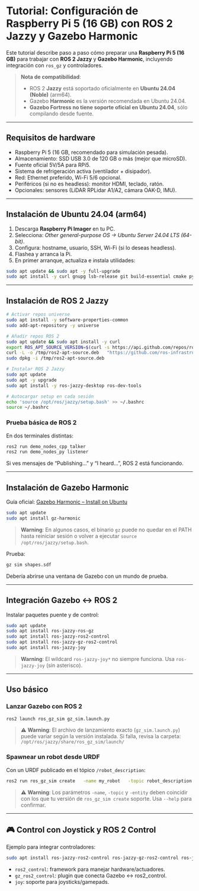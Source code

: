 # Tutorial: Configuración de Raspberry Pi 5 (16 GB) con ROS 2 Jazzy y Gazebo Harmonic

Este tutorial describe paso a paso cómo preparar una **Raspberry Pi 5 (16 GB)** para trabajar con **ROS 2 Jazzy** y **Gazebo Harmonic**, incluyendo integración con `ros_gz` y controladores.

>  **Nota de compatibilidad**:  
> - ROS 2 **Jazzy** está soportado oficialmente en **Ubuntu 24.04 (Noble)** (arm64).  
> - Gazebo **Harmonic** es la versión recomendada en Ubuntu 24.04.  
> - **Gazebo Fortress no tiene soporte oficial en Ubuntu 24.04**, sólo compilando desde fuente.  

---

## Requisitos de hardware

- Raspberry Pi 5 (16 GB, recomendado para simulación pesada).  
- Almacenamiento: SSD USB 3.0 de 120 GB o más (mejor que microSD).  
- Fuente oficial 5V/5A para RPi5.  
- Sistema de refrigeración activa (ventilador + disipador).  
- Red: Ethernet preferido, Wi-Fi 5/6 opcional.  
- Periféricos (si no es headless): monitor HDMI, teclado, ratón.  
- Opcionales: sensores (LiDAR RPLidar A1/A2, cámara OAK-D, IMU).  

---

## Instalación de Ubuntu 24.04 (arm64)

1. Descarga **Raspberry Pi Imager** en tu PC.  
2. Selecciona: *Other general-purpose OS → Ubuntu Server 24.04 LTS (64-bit)*.  
3. Configura: hostname, usuario, SSH, Wi-Fi (si lo deseas headless).  
4. Flashea y arranca la Pi.  
5. En primer arranque, actualiza e instala utilidades:  

```bash
sudo apt update && sudo apt -y full-upgrade
sudo apt install -y curl gnupg lsb-release git build-essential cmake python3-pip
```

---

## Instalación de ROS 2 Jazzy

```bash
# Activar repos universe
sudo apt install -y software-properties-common
sudo add-apt-repository -y universe

# Añadir repos ROS 2
sudo apt update && sudo apt install -y curl
export ROS_APT_SOURCE_VERSION=$(curl -s https://api.github.com/repos/ros-infrastructure/ros-apt-source/releases/latest | grep -F "tag_name" | awk -F\" '{print $4}')
curl -L -o /tmp/ros2-apt-source.deb   "https://github.com/ros-infrastructure/ros-apt-source/releases/download/${ROS_APT_SOURCE_VERSION}/ros2-apt-source_${ROS_APT_SOURCE_VERSION}.$(. /etc/os-release && echo ${UBUNTU_CODENAME:-${VERSION_CODENAME}})_all.deb"
sudo dpkg -i /tmp/ros2-apt-source.deb

# Instalar ROS 2 Jazzy
sudo apt update
sudo apt -y upgrade
sudo apt install -y ros-jazzy-desktop ros-dev-tools

# Autocargar setup en cada sesión
echo 'source /opt/ros/jazzy/setup.bash' >> ~/.bashrc
source ~/.bashrc
```

### Prueba básica de ROS 2
En dos terminales distintas:
```bash
ros2 run demo_nodes_cpp talker
ros2 run demo_nodes_py listener
```

Si ves mensajes de “Publishing…” y “I heard…”, ROS 2 está funcionando.

---

## Instalación de Gazebo Harmonic

Guía oficial: [Gazebo Harmonic – Install on Ubuntu](https://gazebosim.org/docs/harmonic/install_ubuntu/)

```bash
sudo apt update
sudo apt install gz-harmonic
```

> **Warning**: En algunos casos, el binario `gz` puede no quedar en el PATH hasta reiniciar sesión o volver a ejecutar `source /opt/ros/jazzy/setup.bash`.  

Prueba:
```bash
gz sim shapes.sdf
```

Debería abrirse una ventana de Gazebo con un mundo de prueba.

---

## Integración Gazebo ↔ ROS 2

Instalar paquetes puente y de control:

```bash
sudo apt update
sudo apt install ros-jazzy-ros-gz
sudo apt install ros-jazzy-ros2-control
sudo apt install ros-jazzy-gz-ros2-control
sudo apt install ros-jazzy-joy
```

> **Warning**: El wildcard `ros-jazzy-joy*` no siempre funciona. Usa `ros-jazzy-joy` (sin asterisco).  

---

## Uso básico

### Lanzar Gazebo con ROS 2
```bash
ros2 launch ros_gz_sim gz_sim.launch.py
```

> ⚠️ **Warning**: El archivo de lanzamiento exacto (`gz_sim.launch.py`) puede variar según la versión instalada. Si falla, revisa la carpeta:  
> `/opt/ros/jazzy/share/ros_gz_sim/launch/`  

### Spawnear un robot desde URDF
Con un URDF publicado en el tópico `/robot_description`:

```bash
ros2 run ros_gz_sim create   -name my_robot   -topic robot_description   -entity bot1
```

> ⚠️ **Warning**: Los parámetros `-name`, `-topic` y `-entity` deben coincidir con los que tu versión de `ros_gz_sim create` soporte. Usa `--help` para confirmar.

---

## 🎮 Control con Joystick y ROS 2 Control

Ejemplo para integrar controladores:
```bash
sudo apt install ros-jazzy-ros2-control ros-jazzy-gz-ros2-control ros-jazzy-joy
```

- `ros2_control`: framework para manejar hardware/actuadores.  
- `gz_ros2_control`: plugin que conecta Gazebo ↔ ros2_control.  
- `joy`: soporte para joysticks/gamepads.  



